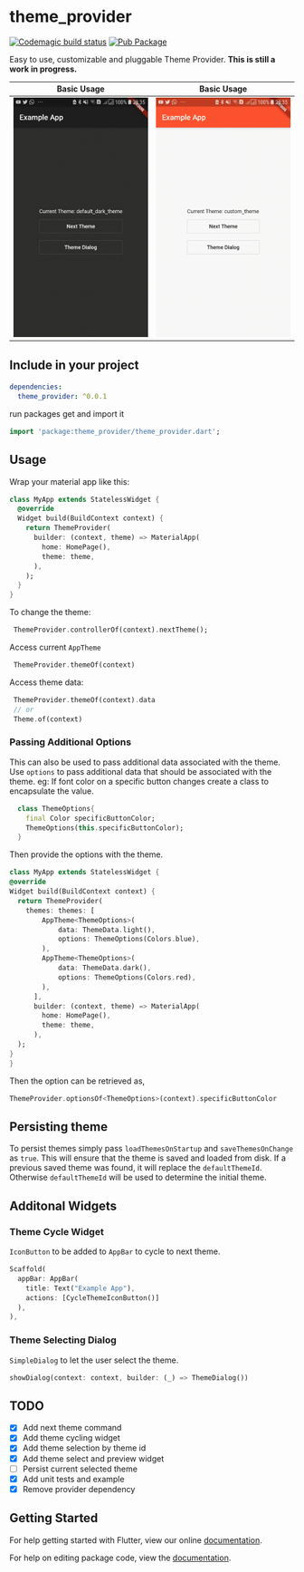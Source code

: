 # theme_provider

[![Codemagic build status](https://api.codemagic.io/apps/5cfb60390824820019d5af6b/5cfb60390824820019d5af6a/status_badge.svg)](https://codemagic.io/apps/5cfb60390824820019d5af6b/5cfb60390824820019d5af6a/latest_build)
[![Pub Package](https://img.shields.io/pub/v/theme_provider.svg)](https://pub.dartlang.org/packages/theme_provider)

Easy to use, customizable and pluggable Theme Provider.
**This is still a work in progress.**

| Basic Usage           | Basic Usage           |
|:-------------:|:-------------:|
| ![Record](next.gif) | ![Record](select.gif) |

## Include in your project

```yaml
dependencies:
  theme_provider: ^0.0.1
```

run packages get and import it

```dart
import 'package:theme_provider/theme_provider.dart';
```

## Usage

Wrap your material app like this:

```dart
class MyApp extends StatelessWidget {
  @override
  Widget build(BuildContext context) {
    return ThemeProvider(
      builder: (context, theme) => MaterialApp(
        home: HomePage(),
        theme: theme,
      ),
    );
  }
}
```

To change the theme:

```dart
 ThemeProvider.controllerOf(context).nextTheme();
```

Access current `AppTheme`

```dart
 ThemeProvider.themeOf(context)
```

Access theme data:

```dart
 ThemeProvider.themeOf(context).data
 // or
 Theme.of(context)
```

### Passing Additional Options

This can also be used to pass additional data associated with the theme. Use `options` to pass additional data that should be associated with the theme.
eg: If font color on a specific button changes create a class to encapsulate the value.

```dart
  class ThemeOptions{
    final Color specificButtonColor;
    ThemeOptions(this.specificButtonColor);
  }
```

  Then provide the options with the theme.

  ```dart
class MyApp extends StatelessWidget {
  @override
  Widget build(BuildContext context) {
    return ThemeProvider(
      themes: themes: [
          AppTheme<ThemeOptions>(
              data: ThemeData.light(),
              options: ThemeOptions(Colors.blue),
          ),
          AppTheme<ThemeOptions>(
              data: ThemeData.dark(),
              options: ThemeOptions(Colors.red),
          ),
        ],
        builder: (context, theme) => MaterialApp(
          home: HomePage(),
          theme: theme,
        ),
    );
  }
}
  ```

Then the option can be retrieved as,

```dart
ThemeProvider.optionsOf<ThemeOptions>(context).specificButtonColor
```

## Persisting theme

To persist themes simply pass `loadThemesOnStartup` and `saveThemesOnChange` as `true`.
This will ensure that the theme is saved and loaded from disk.
If a previous saved theme was found, it will replace the `defaultThemeId`.
Otherwise `defaultThemeId` will be used to determine the initial theme.

## Additonal Widgets

### Theme Cycle Widget

`IconButton` to be added to `AppBar` to cycle to next theme.

```dart
Scaffold(
  appBar: AppBar(
    title: Text("Example App"),
    actions: [CycleThemeIconButton()]
  ),
),
```

### Theme Selecting Dialog

`SimpleDialog` to let the user select the theme.

```dart
showDialog(context: context, builder: (_) => ThemeDialog())
```

## TODO

- [x] Add next theme command
- [x] Add theme cycling widget
- [x] Add theme selection by theme id
- [x] Add theme select and preview widget
- [ ] Persist current selected theme
- [x] Add unit tests and example
- [x] Remove provider dependency

## Getting Started

For help getting started with Flutter, view our online [documentation](https://flutter.io/).

For help on editing package code, view the [documentation](https://flutter.io/developing-packages/).
